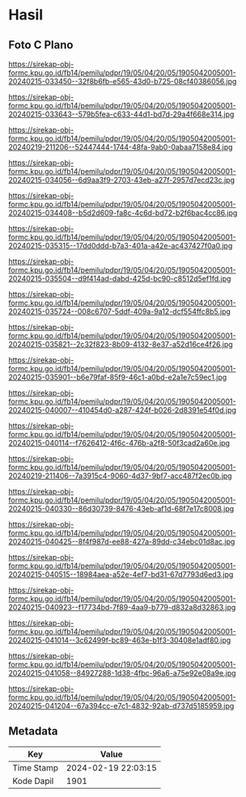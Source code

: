 # Hasil

## Foto C Plano

https://sirekap-obj-formc.kpu.go.id/fb14/pemilu/pdpr/19/05/04/20/05/1905042005001-20240215-033450--32f8b6fb-e565-43d0-b725-08cf40386056.jpg

https://sirekap-obj-formc.kpu.go.id/fb14/pemilu/pdpr/19/05/04/20/05/1905042005001-20240215-033643--579b5fea-c633-44d1-bd7d-29a4f668e314.jpg

https://sirekap-obj-formc.kpu.go.id/fb14/pemilu/pdpr/19/05/04/20/05/1905042005001-20240219-211206--52447444-1744-48fa-9ab0-0abaa7158e84.jpg

https://sirekap-obj-formc.kpu.go.id/fb14/pemilu/pdpr/19/05/04/20/05/1905042005001-20240215-034056--6d9aa3f9-2703-43eb-a27f-2957d7ecd23c.jpg

https://sirekap-obj-formc.kpu.go.id/fb14/pemilu/pdpr/19/05/04/20/05/1905042005001-20240215-034408--b5d2d609-fa8c-4c6d-bd72-b2f6bac4cc86.jpg

https://sirekap-obj-formc.kpu.go.id/fb14/pemilu/pdpr/19/05/04/20/05/1905042005001-20240215-035315--17dd0ddd-b7a3-401a-a42e-ac437427f0a0.jpg

https://sirekap-obj-formc.kpu.go.id/fb14/pemilu/pdpr/19/05/04/20/05/1905042005001-20240215-035504--d9f414ad-dabd-425d-bc90-c8512d5ef1fd.jpg

https://sirekap-obj-formc.kpu.go.id/fb14/pemilu/pdpr/19/05/04/20/05/1905042005001-20240215-035724--008c6707-5ddf-409a-9a12-dcf554ffc8b5.jpg

https://sirekap-obj-formc.kpu.go.id/fb14/pemilu/pdpr/19/05/04/20/05/1905042005001-20240215-035821--2c32f823-8b09-4132-8e37-a52d16ce4f26.jpg

https://sirekap-obj-formc.kpu.go.id/fb14/pemilu/pdpr/19/05/04/20/05/1905042005001-20240215-035901--b6e79faf-85f9-46c1-a0bd-e2a1e7c59ec1.jpg

https://sirekap-obj-formc.kpu.go.id/fb14/pemilu/pdpr/19/05/04/20/05/1905042005001-20240215-040007--410454d0-a287-424f-b026-2d8391e54f0d.jpg

https://sirekap-obj-formc.kpu.go.id/fb14/pemilu/pdpr/19/05/04/20/05/1905042005001-20240215-040114--f7626412-4f6c-476b-a2f8-50f3cad2a60e.jpg

https://sirekap-obj-formc.kpu.go.id/fb14/pemilu/pdpr/19/05/04/20/05/1905042005001-20240219-211406--7a3915c4-9060-4d37-9bf7-acc487f2ec0b.jpg

https://sirekap-obj-formc.kpu.go.id/fb14/pemilu/pdpr/19/05/04/20/05/1905042005001-20240215-040330--86d30739-8476-43eb-af1d-68f7e17c8008.jpg

https://sirekap-obj-formc.kpu.go.id/fb14/pemilu/pdpr/19/05/04/20/05/1905042005001-20240215-040425--8f4f987d-ee88-427a-89dd-c34ebc01d8ac.jpg

https://sirekap-obj-formc.kpu.go.id/fb14/pemilu/pdpr/19/05/04/20/05/1905042005001-20240215-040515--18984aea-a52e-4ef7-bd31-67d7793d6ed3.jpg

https://sirekap-obj-formc.kpu.go.id/fb14/pemilu/pdpr/19/05/04/20/05/1905042005001-20240215-040923--f17734bd-7f89-4aa9-b779-d832a8d32863.jpg

https://sirekap-obj-formc.kpu.go.id/fb14/pemilu/pdpr/19/05/04/20/05/1905042005001-20240215-041014--3c62499f-bc89-463e-b1f3-30408e1adf80.jpg

https://sirekap-obj-formc.kpu.go.id/fb14/pemilu/pdpr/19/05/04/20/05/1905042005001-20240215-041058--84927288-1d38-4fbc-96a6-a75e92e08a9e.jpg

https://sirekap-obj-formc.kpu.go.id/fb14/pemilu/pdpr/19/05/04/20/05/1905042005001-20240215-041204--67a394cc-e7c1-4832-92ab-d737d5185959.jpg


## Metadata

| Key        | Value               |
| ---------- | ------------------- |
| Time Stamp | 2024-02-19 22:03:15 |
| Kode Dapil | 1901                |



